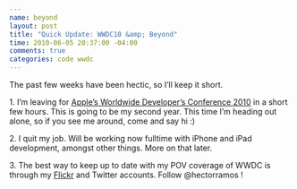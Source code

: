 ```yaml
--- 
name: beyond
layout: post
title: "Quick Update: WWDC10 &amp; Beyond"
time: 2010-06-05 20:37:00 -04:00
comments: true
categories: code wwdc
---
```

The past few weeks have been hectic, so I’ll keep it short.

1\. I’m leaving for [Apple’s Worldwide Developer’s Conference 2010](http://developer.apple.com/wwdc/) in a short few hours. This is going to be my second year. This time I’m heading out alone, so if you see me around, come and say hi :)

2\. I quit my job. Will be working now fulltime with iPhone and iPad development, amongst other things. More on that later.

3\. The best way to keep up to date with my POV coverage of WWDC is through my [Flickr](http://flickr.com/photos/hramos) and Twitter accounts. Follow @hectorramos !

